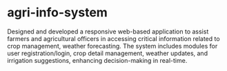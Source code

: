 # agri-info-system
Designed and developed a responsive web-based application to assist farmers and agricultural officers in accessing critical information related to crop management, weather forecasting. The system includes modules for user registration/login, crop detail management, weather updates, and irrigation suggestions, enhancing decision-making in real-time.
